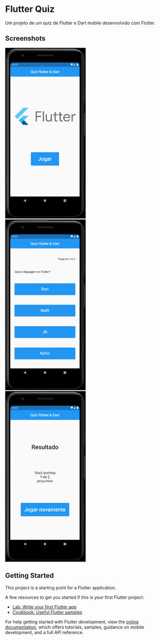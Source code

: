 # Flutter Quiz

Um projeto de um quiz de Flutter e Dart mobile desenvolvido com Flutter.

## Screenshots

<div>
  <img src="/assets/images/home_screenshot.png" height="550">
  <img src="/assets/images/quiz_screenshot.png" height="550">
  <img src="/assets/images/result_screenshot.png" height="550">
</div>

## Getting Started

This project is a starting point for a Flutter application.

A few resources to get you started if this is your first Flutter project:

- [Lab: Write your first Flutter app](https://docs.flutter.dev/get-started/codelab)
- [Cookbook: Useful Flutter samples](https://docs.flutter.dev/cookbook)

For help getting started with Flutter development, view the
[online documentation](https://docs.flutter.dev/), which offers tutorials,
samples, guidance on mobile development, and a full API reference.
